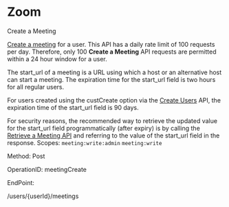 #     Zoom


Create a Meeting

[Create a meeting](https://support.zoom.us/hc/en-us/articles/201362413-Scheduling-meetings) for a user. This API has a daily rate limit of 100 requests per day. Therefore, only 100 **Create a Meeting** API requests are permitted within a 24 hour window for a user.

The start_url of a meeting is a URL using which a host or an alternative host can start a meeting. The expiration time for the start_url field is two hours for all regular users. 
	
For users created using the custCreate option via the [Create Users](https://marketplace.zoom.us/docs/api-reference/zoom-api/users/usercreate) API, the expiration time of the start_url field is 90 days.
	
For security reasons, the recommended way to retrieve the updated value for the start_url field programmatically (after expiry) is by calling the [Retrieve a Meeting API](https://marketplace.zoom.us/docs/api-reference/zoom-api/meetings/meeting) and referring to the value of the start_url field in the response.
Scopes: `meeting:write:admin` `meeting:write`

Method: Post

OperationID: meetingCreate

EndPoint:

/users/{userId}/meetings
